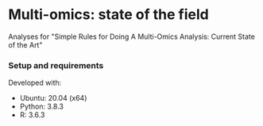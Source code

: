 # Multi-omics: state of the field

Analyses for "Simple Rules for Doing A Multi-Omics Analysis: Current State of the Art"

### Setup and requirements

Developed with:

- Ubuntu: 20.04 (x64)
- Python: 3.8.3
- R: 3.6.3
